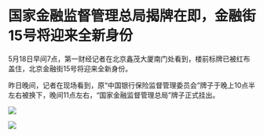# 国家金融监督管理总局揭牌在即，金融街15号将迎来全新身份

5月18日早间7点，第一财经记者在北京鑫茂大厦南门处看到，楼前标牌已被红布盖住，北京金融街15号将迎来全新身份。

昨日晚间，记者在现场看到，原“中国银行保险监督管理委员会”牌子于晚上10点半左右被换下，晚间11点左右，“国家金融监督管理总局”牌子正式挂出。

![](https://inews.gtimg.com/om_bt/O7SbzJIUCD4pKNYlXwE62It5_8zj9zlwPgLAuhJJKrnqYAA/1000)

![](https://inews.gtimg.com/news_bt/Oncfz2TqxscFvB5uwOefuCgnkAs3IUbwmZIUd7GH5NjUYAA/1000)

